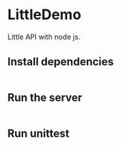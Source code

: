 # LittleDemo
Little API with node js.

## Install dependencies
```npm install
```

## Run the server
```npm run start
```

## Run unittest
```npm run test
```
